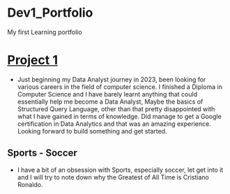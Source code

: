 # Dev1_Portfolio
My first Learning portfolio

# [Project 1](https://github.com/devgolwala/Dev1_Portfolio)
* Just beginning my Data Analyst journey in 2023, been looking for various careers in the field of computer  science. I finished a Diploma in Computer Science and I have barely learnt anything that could essentially help me become a Data Analyst, Maybe the basics of Structured Query Language, other than that pretty disappointed with what I have gained in terms of knowledge. Did manage to get a Google certification in Data Analytics and that was an amazing experience. Looking forward to build something and get started. 

## Sports - Soccer

* I have a bit of an obsession with Sports, especially soccer, let get into it and I will try to note down why the Greatest of All Time is Cristiano Ronaldo. 
